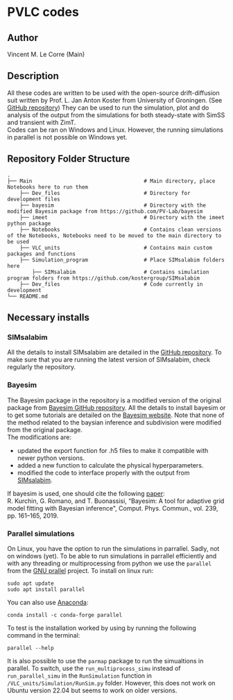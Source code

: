 # PVLC codes 

## Author
Vincent M. Le Corre (Main)

## Description
All these codes are written to be used with the open-source drift-diffusion suit written by Prof. L. Jan Anton Koster from University of Groningen. (See [GitHub repository](https://github.com/kostergroup/SIMsalabim)) They can be used to run the simulation, plot and do analysis of the output from the simulations for both steady-state with SimSS and transient with ZimT.\
Codes can be ran on Windows and Linux. However, the running simulations in parallel is not possible on Windows yet. 



## Repository Folder Structure
    .
    ├── Main                                    # Main directory, place Notebooks here to run them
        ├── Dev_files                           # Directory for development files
        ├── bayesim                             # Directory with the modified Bayesim package from https://github.com/PV-Lab/bayesim
        ├── imeet                               # Directory with the imeet python package
        ├── Notebooks                           # Contains clean versions of the Notebooks, Notebooks need to be moved to the main directory to be used
        ├── VLC_units                           # Contains main custom packages and functions
        ├── Simulation_program                  # Place SIMsalabim folders here
            ├── SIMsalabim                      # Contains simulation program folders from https://github.com/kostergroup/SIMsalabim
        ├── Dev_files                           # Code currently in development
    └── README.md

## Necessary installs
### SIMsalabim
All the details to install SIMsalabim are detailed in the [GitHub repository](https://github.com/kostergroup/SIMsalabim). To make sure that you are running the latest version of SIMsalabim, check regularly the repository.

### Bayesim
The Bayesim package in the repository is a modified version of the original package from [Bayesim GitHub repository](https://github.com/PV-Lab/bayesim). All the details to install bayesim or to get some tutorials are detailed on the [Bayesim website](https://pv-lab.github.io/bayesim/_build/html/index.html#).
Note that none of the method related to the baysian inference and subdivision were modified from the original package.\
The modifications are:
- updated the export function for .h5 files to make it compatible with newer python versions.
- added a new function to calculate the physical hyperparameters.
- modified the code to interface properly with the output from [SIMsalabim](https://github.com/kostergroup/SIMsalabim).

If bayesim is used, one should cite the following [paper](https://doi.org/10.1016/j.cpc.2019.01.022):\
R. Kurchin, G. Romano, and T. Buonassisi, “Bayesim: A tool for adaptive grid model fitting with Bayesian inference", Comput. Phys. Commun., vol. 239, pp. 161–165, 2019. 

### Parallel simulations
On Linux, you have the option to run the simulations in parrallel. Sadly, not on windows (yet).
To be able to run simulations in parrallel efficiently and with any threading or multiprocessing from python we use the `parallel` from the [GNU prallel](https://www.gnu.org/software/parallel/) project.
To install on linux run:
```
sudo apt update
sudo apt install parallel
```
You can also use [Anaconda](https://anaconda.org/):
```
conda install -c conda-forge parallel
```
To test is the installation worked by using by running the following command in the terminal:
```
parallel --help
```
It is also possible to use the `parmap` package to run the simualtions in parallel. To switch, use the `run_multiprocess_simu` instead of `run_parallel_simu` in the `RunSimulation` function in `/VLC_units/Simulation/RunSim.py` folder. However, this does not work on Ubuntu version 22.04 but seems to work on older versions.
